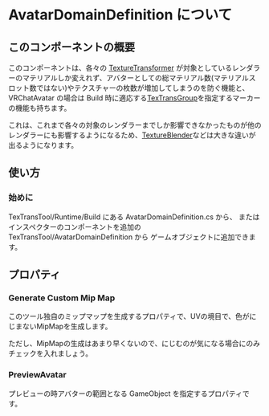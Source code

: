 # AvatarDomainDefinition について

## このコンポーネントの概要

このコンポーネントは、各々の [TextureTransformer](TextureTransformer.md) が対象としているレンダラーのマテリアルしか変えれず、アバターとしての総マテリアル数(マテリアルスロット数ではない)やテクスチャーの枚数が増加してしまうのを防ぐ機能と、VRChatAvatar の場合は Build 時に適応する[TexTransGroup](TexTransGroup.md)を指定するマーカーの機能も持ちます。

これは、これまで各々の対象のレンダラーまでしか影響できなかったものが他のレンダラーにも影響するようになるため、[TextureBlender](TextureBlender.md)などは大きな違いが出るようになります。

## 使い方

### 始めに

TexTransTool/Runtime/Build にある AvatarDomainDefinition.cs から、
またはインスペクターのコンポーネントを追加の TexTransTool/AvatarDomainDefinition から
ゲームオブジェクトに追加できます。

## プロパティ

### Generate Custom Mip Map

このツール独自のミップマップを生成するプロパティで、UVの境目で、色がにじまないMipMapを生成します。

ただし、MipMapの生成はあまり早くないので、にじむのが気になる場合にのみチェックを入れましょう。

### PreviewAvatar

プレビューの時アバターの範囲となる GameObject を指定するプロパティです。

